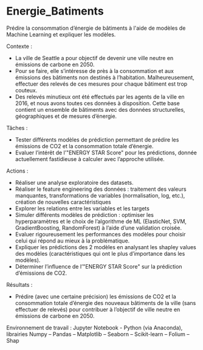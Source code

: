 # Energie_Batiments

Prédire la consommation d’énergie de bâtiments à l'aide de modèles de Machine Learning et expliquer les modèles.

Contexte : 
-	La ville de Seattle a pour objectif de devenir une ville neutre en émissions de carbone en 2050.
-	Pour se faire, elle s’intéresse de près à la consommation et aux émissions des bâtiments non destinés à l’habitation. Malheureusement, effectuer des relevés de ces mesures pour chaque bâtiment est trop couteux.
-	Des relevés minutieux ont été effectués par les agents de la ville en 2016, et nous avons toutes ces données à disposition. Cette base contient un ensemble de bâtiments avec des données structurelles, géographiques et de mesures d’énergie.

Tâches :
-	Tester différents modèles de prédiction permettant de prédire les émissions de CO2 et la consommation totale d’énergie.
-	Evaluer l’intérêt de l’"ENERGY STAR Score" pour les prédictions, donnée actuellement fastidieuse à calculer avec l’approche utilisée.

Actions : 
-	Réaliser une analyse exploratoire des datasets.
-	Réaliser le feature engineering des données : traitement des valeurs manquantes, transformations de variables (normalisation, log, etc.), création de nouvelles caractéristiques
-	Explorer les relations entre les variables et les targets
-	Simuler différents modèles de prédiction : optimiser les hyperparamètres et le choix de l’algorithme de ML (ElasticNet, SVM, GradientBoosting, RandomForest) à l’aide d’une validation croisée.
-	Evaluer rigoureusement les performances des modèles pour choisir celui qui répond au mieux à la problématique.
-	Expliquer les prédictions des 2 modèles en analysant les shapley values des modèles (caractéristiques qui ont le plus d’importance dans les modèles).
-	Déterminer l’influence de l’"ENERGY STAR Score" sur la prédiction d’émissions de CO2.

Résultats : 
-	Prédire (avec une certaine précision) les émissions de CO2 et la consommation totale d’énergie des nouveaux bâtiments de la ville (sans effectuer de relevés) pour contribuer à l’objectif de ville neutre en émissions de carbone en 2050.

Environnement de travail : Jupyter Notebook - Python (via Anaconda), librairies Numpy – Pandas – Matplotlib – Seaborn – Scikit-learn – Folium – Shap 